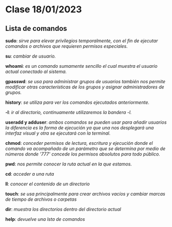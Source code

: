 Clase 18/01/2023
=
Lista de comandos
-

**sudo**: *sirve para elevar privilegios temporalmente, con el fin de ejecutar comandos o archivos que requieren permisos especiales.*

**su**: *cambiar de usuario.*

**whoami**: *es un comando sumamente sencillo el cual muestra el usuario actual conectado al sistema.*

**gpasswd**: *se usa para administrar grupos de usuarios también nos permite modificar otras características de los grupos y asignar administradores de grupos.*

**history**: *se utiliza para ver los comandos ejecutados anteriormente.*

**-l**: *ir al directorio, continuamente utilizaremos la bandera -l.*

**useradd y adduser**: *ambos comandos se pueden usar para añadir usuarios la diferencia es la forma de ejecución ya que una nos desplegará una interfaz visual y otra se ejecutará con la terminal.*

**chmod**: *conceder permisos de lectura, escritura y ejecución donde el comando va acompañado de un parámetro que se determina por medio de números donde '777' concede los permisos absolutos para todo público.*

**pwd**: *nos permite conocer la ruta actual en la que estamos.*

**cd**: *acceder a una ruta*

**ll**: *conocer el contenido de un directorio*

**touch**: *se usa principalmente para crear archivos vacíos y cambiar marcas de tiempo de archivos o carpetas*

**dir**: *muestra los directorios dentro del directorio actual*

**help**: *devuelve una lsta de comandos*
